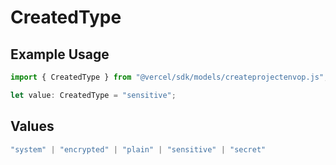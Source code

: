 # CreatedType

## Example Usage

```typescript
import { CreatedType } from "@vercel/sdk/models/createprojectenvop.js";

let value: CreatedType = "sensitive";
```

## Values

```typescript
"system" | "encrypted" | "plain" | "sensitive" | "secret"
```